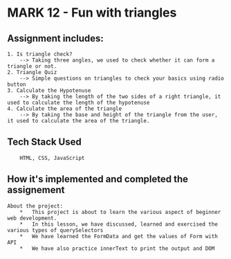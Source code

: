 # MARK 12 - Fun with triangles
## Assignment includes:
    1. Is triangle check?
        --> Taking three angles, we used to check whether it can form a triangle or not.
    2. Triangle Quiz
        --> Simple questions on triangles to check your basics using radio button
    3. Calculate the Hypotenuse
        --> By taking the length of the two sides of a right triangle, it used to calculate the length of the hypotenuse
    4. Calculate the area of the triangle
        --> By taking the base and height of the triangle from the user, it used to calculate the area of the triangle.

## Tech Stack Used
        HTML, CSS, JavaScript

## How it's implemented and completed the assignement
    About the project:
        *   This project is about to learn the various aspect of beginner web development.
        *   In this lesson, we have discussed, learned and exercised the various types of querySelectors
        *   We have learned the FormData and get the values of Form with API
        *   We have also practice innerText to print the output and DOM
##